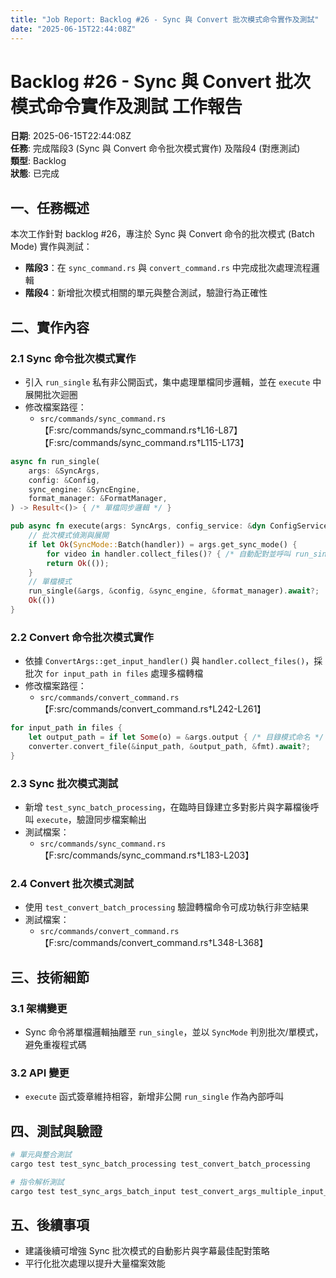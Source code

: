 ```yaml
---
title: "Job Report: Backlog #26 - Sync 與 Convert 批次模式命令實作及測試"
date: "2025-06-15T22:44:08Z"
---
```


# Backlog #26 - Sync 與 Convert 批次模式命令實作及測試 工作報告

**日期**: 2025-06-15T22:44:08Z  
**任務**: 完成階段3 (Sync 與 Convert 命令批次模式實作) 及階段4 (對應測試)  
**類型**: Backlog  
**狀態**: 已完成

## 一、任務概述

本次工作針對 backlog #26，專注於 Sync 與 Convert 命令的批次模式 (Batch Mode) 實作與測試：
- **階段3**：在 `sync_command.rs` 與 `convert_command.rs` 中完成批次處理流程邏輯
- **階段4**：新增批次模式相關的單元與整合測試，驗證行為正確性

## 二、實作內容

### 2.1 Sync 命令批次模式實作
- 引入 `run_single` 私有非公開函式，集中處理單檔同步邏輯，並在 `execute` 中展開批次迴圈
- 修改檔案路徑：
  - `src/commands/sync_command.rs`【F:src/commands/sync_command.rs†L16-L87】【F:src/commands/sync_command.rs†L115-L173】

```rust
async fn run_single(
    args: &SyncArgs,
    config: &Config,
    sync_engine: &SyncEngine,
    format_manager: &FormatManager,
) -> Result<()> { /* 單檔同步邏輯 */ }

pub async fn execute(args: SyncArgs, config_service: &dyn ConfigService) -> Result<()> {
    // 批次模式偵測與展開
    if let Ok(SyncMode::Batch(handler)) = args.get_sync_mode() {
        for video in handler.collect_files()? { /* 自動配對並呼叫 run_single */ }
        return Ok(());
    }
    // 單檔模式
    run_single(&args, &config, &sync_engine, &format_manager).await?;
    Ok(())
}
```

### 2.2 Convert 命令批次模式實作
- 依據 `ConvertArgs::get_input_handler()` 與 `handler.collect_files()`，採批次 `for input_path in files` 處理多檔轉檔
- 修改檔案路徑：
  - `src/commands/convert_command.rs`【F:src/commands/convert_command.rs†L242-L261】

```rust
for input_path in files {
    let output_path = if let Some(o) = &args.output { /* 目錄模式命名 */ } else { /* 單檔副檔名 */ };
    converter.convert_file(&input_path, &output_path, &fmt).await?;
}
```

### 2.3 Sync 批次模式測試
- 新增 `test_sync_batch_processing`，在臨時目錄建立多對影片與字幕檔後呼叫 `execute`，驗證同步檔案輸出
- 測試檔案：
  - `src/commands/sync_command.rs`【F:src/commands/sync_command.rs†L183-L203】

### 2.4 Convert 批次模式測試
- 使用 `test_convert_batch_processing` 驗證轉檔命令可成功執行非空結果
- 測試檔案：
  - `src/commands/convert_command.rs`【F:src/commands/convert_command.rs†L348-L368】

## 三、技術細節

### 3.1 架構變更
- Sync 命令將單檔邏輯抽離至 `run_single`，並以 `SyncMode` 判別批次/單模式，避免重複程式碼

### 3.2 API 變更
- `execute` 函式簽章維持相容，新增非公開 `run_single` 作為內部呼叫

## 四、測試與驗證

```bash
# 單元與整合測試
cargo test test_sync_batch_processing test_convert_batch_processing

# 指令解析測試
cargo test test_sync_args_batch_input test_convert_args_multiple_input_recursive_and_keep_original
```

## 五、後續事項

- 建議後續可增強 Sync 批次模式的自動影片與字幕最佳配對策略
- 平行化批次處理以提升大量檔案效能

